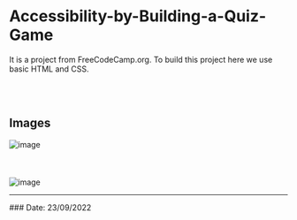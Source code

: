 # Accessibility-by-Building-a-Quiz-Game
It is a project from FreeCodeCamp.org. To build this project here we use basic HTML and CSS. 

<br><br>

## Images

![image](https://user-images.githubusercontent.com/75157104/191876861-73d74019-2343-4311-bf0d-6a7a7f1b39d3.png)
<br><br><br><br>
![image](https://user-images.githubusercontent.com/75157104/191876903-fad33181-48f3-42d0-b731-f1f88adab32d.png)



<hr>
### Date: 23/09/2022
